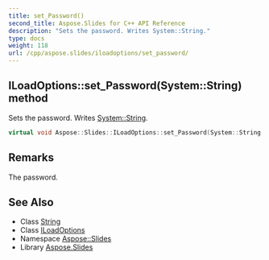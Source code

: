 ```yaml
---
title: set_Password()
second_title: Aspose.Slides for C++ API Reference
description: "Sets the password. Writes System::String."
type: docs
weight: 118
url: /cpp/aspose.slides/iloadoptions/set_password/
---
```

## ILoadOptions::set_Password(System::String) method


Sets the password. Writes [System::String](../../../system/string/).

```cpp
virtual void Aspose::Slides::ILoadOptions::set_Password(System::String value)=0
```

## Remarks


The password. 
## See Also

* Class [String](../../system/string/)
* Class [ILoadOptions](./)
* Namespace [Aspose::Slides](../)
* Library [Aspose.Slides](../../)
